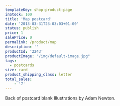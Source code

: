 ```yaml
---
templateKey: shop-product-page
inStock: 100
title: 'Map postcard'
date: '2013-03-31T23:03:03+01:00'
status: publish
price: 1
salePrice: 0
permalink: /product/map
description: ''
productId: '2243'
productImage: "/img/default-image.jpg"
tags:
  - postcards
size: card
product_shipping_class: letter
total_sales:
    - '7'
---
```

Back of postcard blank Illustrations by Adam Newton.